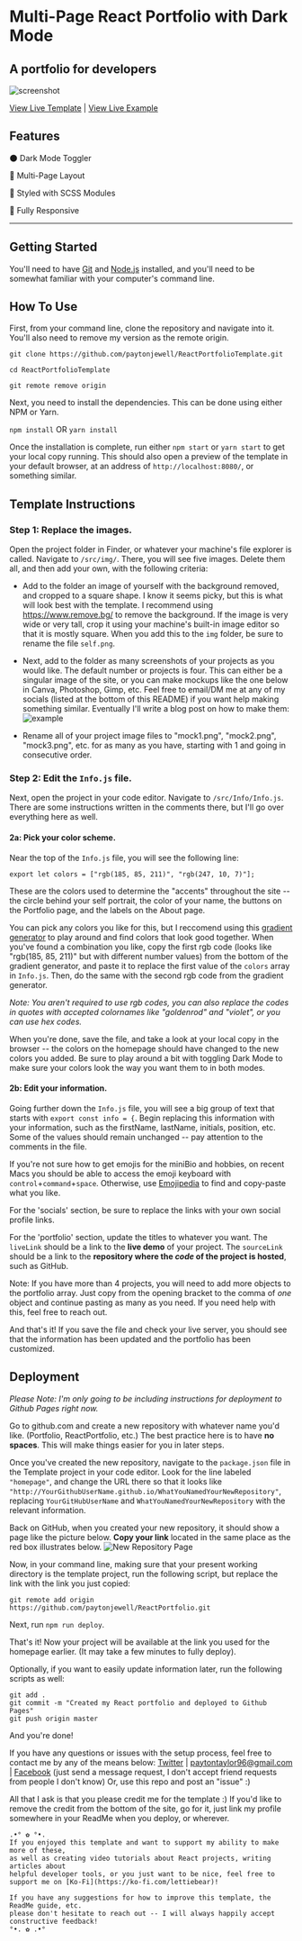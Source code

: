 # Multi-Page React Portfolio with Dark Mode

## A portfolio for developers

![screenshot](https://user-images.githubusercontent.com/18350557/93240975-6d343500-f74a-11ea-9d3f-2af27c20d9cf.png)

[View Live Template](https://paytonjewell.github.io/ReactPortfolioTemplate/#/) | [View Live Example](https://paytonjewell.github.io/#/)

## Features
🌑 Dark Mode Toggler

📖 Multi-Page Layout

🎨 Styled with SCSS Modules

📱 Fully Responsive

---
## Getting Started
You'll need to have [Git](https://git-scm.com/) and [Node.js](https://nodejs.org/en/download/) installed, and you'll need to be somewhat familiar with your computer's command line.

## How To Use
First, from your command line, clone the repository and navigate into it. You'll also need to remove my version as the remote origin.
```
git clone https://github.com/paytonjewell/ReactPortfolioTemplate.git

cd ReactPortfolioTemplate

git remote remove origin
```

Next, you need to install the dependencies. This can be done using either NPM or Yarn.

`npm install` OR `yarn install`

Once the installation is complete, run either `npm start` or `yarn start` to get your local copy running. This should also open a preview of the template in your default browser, at an address of `http://localhost:8080/`, or something similar. 

## Template Instructions

### Step 1: Replace the images.

Open the project folder in Finder, or whatever your machine's file explorer is called. Navigate to `/src/img/`. There, you will see five images. Delete them all, and then add your own, with the following criteria: 

- Add to the folder an image of yourself with the background removed, and cropped to a square shape. I know it seems picky, but this is what will look best with the template. I recommend using https://www.remove.bg/ to remove the background. If the image is very wide or very tall, crop it using your machine's built-in image editor so that it is mostly square. When you add this to the `img` folder, be sure to rename the file `self.png`. 
- Next, add to the folder as many screenshots of your projects as you would like. The default number or projects is four. This can either be a singular image of the site, or you can make mockups like the one below in Canva, Photoshop, Gimp, etc. Feel free to email/DM me at any of my socials (listed at the bottom of this README) if you want help making something similar. Eventually I'll write a blog post on how to make them:
![example](https://paytonjewell.github.io/static/media/mock1.617c35af.png)

- Rename all of your project image files to "mock1.png", "mock2.png", "mock3.png", etc. for as many as you have, starting with 1 and going in consecutive order. 

### Step 2: Edit the `Info.js` file. 
Next, open the project in your code editor. Navigate to `/src/Info/Info.js`. There are some instructions written in the comments there, but I'll go over everything here as well. 

#### 2a: Pick your color scheme.
Near the top of the `Info.js` file, you will see the following line:
```
export let colors = ["rgb(185, 85, 211)", "rgb(247, 10, 7)"];
```
These are the colors used to determine the "accents" throughout the site -- the circle behind your self portrait, the color of your name, the buttons on the Portfolio page, and the labels on the About page. 

You can pick any colors you like for this, but I reccomend using this [gradient generator](https://paytonjewell.github.io/gradient-generator/) to play around and find colors that look good together. When you've found a combination you like, copy the first rgb code (looks like "rgb(185, 85, 211)" but with different number values) from the bottom of the gradient generator, and paste it to replace the first value of the `colors` array in `Info.js`. Then, do the same with the second rgb code from the gradient generator. 

*Note: You aren't required to use rgb codes, you can also replace the codes in quotes with accepted colornames like "goldenrod" and "violet", or you can use hex codes.* 

When you're done, save the file, and take a look at your local copy in the browser -- the colors on the homepage should have changed to the new colors you added. Be sure to play around a bit with toggling Dark Mode to make sure your colors look the way you want them to in both modes. 

#### 2b: Edit your information.
Going further down the `Info.js` file, you will see a big group of text that starts with `export const info = {`. Begin replacing this information with your information, such as the firstName, lastName, initials, position, etc. Some of the values should remain unchanged -- pay attention to the comments in the file. 

If you're not sure how to get emojis for the miniBio and hobbies, on recent Macs you should be able to access the emoji keyboard with `control`+`command`+`space`. Otherwise, use [Emojipedia](https://emojipedia.org/) to find and copy-paste what you like. 

For the 'socials' section, be sure to replace the links with your own social profile links. 

For the 'portfolio' section, update the titles to whatever you want. The `liveLink` should be a link to the **live demo** of your project. The `sourceLink` should be a link to the **repository where the *code* of the project is hosted**, such as GitHub. 

Note: If you have more than 4 projects, you will need to add more objects to the portfolio array. Just copy from the opening bracket to the comma of *one* object and continue pasting as many as you need. If you need help with this, feel free to reach out. 

And that's it! If you save the file and check your live server, you should see that the information has been updated and the portfolio has been customized. 

## Deployment
*Please Note: I'm only going to be including instructions for deployment to Github Pages right now.* 

Go to github.com and create a new repository with whatever name you'd like. (Portfolio, ReactPortfolio, etc.) The best practice here is to have **no spaces**. This will make things easier for you in later steps.

Once you've created the new repository, navigate to the `package.json` file in the Template project in your code editor. Look for the line labeled `"homepage"`, and change the URL there so that it looks like `"http://YourGithubUserName.github.io/WhatYouNamedYourNewRepository"`, replacing `YourGitHubUserName` and `WhatYouNamedYourNewRepository` with the relevant information.

Back on GitHub, when you created your new repository, it should show a page like the picture below. **Copy your link** located in the same place as the red box illustrates below. 
![New Repository Page](https://user-images.githubusercontent.com/18350557/93248092-f8b2c380-f754-11ea-967b-41e710eb8534.png)

Now, in your command line, making sure that your present working directory is the template project, run the following script, but replace the link with the link you just copied: 

```
git remote add origin https://github.com/paytonjewell/ReactPortfolio.git
```

Next, run `npm run deploy`. 

That's it! Now your project will be available at the link you used for the homepage earlier. (It may take a few minutes to fully deploy). 

Optionally, if you want to easily update information later, run the following scripts as well: 
```
git add .
git commit -m "Created my React portfolio and deployed to Github Pages"
git push origin master
```

And you're done! 

If you have any questions or issues with the setup process, feel free to contact me by any of the means below: 
[Twitter](https://twitter.com/paytontjewell) | paytontaylor96@gmail.com | [Facebook](https://www.facebook.com/paytontjewell) (just send a message request, I don't accept friend requests from people I don't know)
Or, use this repo and post an "issue" :) 

All that I ask is that you please credit me for the template :) If you'd like to remove the credit from the bottom of the site, go for it, just link my profile somewhere in your ReadMe when you deploy, or wherever. 

```
.•° ✿ °•.
If you enjoyed this template and want to support my ability to make more of these, 
as well as creating video tutorials about React projects, writing articles about 
helpful developer tools, or you just want to be nice, feel free to 
support me on [Ko-Fi](https://ko-fi.com/lettiebear)! 

If you have any suggestions for how to improve this template, the ReadMe guide, etc. 
please don't hesitate to reach out -- I will always happily accept constructive feedback!
°•. ✿ .•°

```
